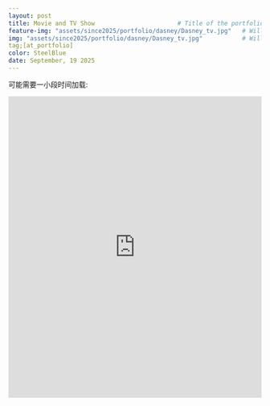 ```yaml
---
layout: post
title: Movie and TV Show				       # Title of the portfolio post
feature-img: "assets/since2025/portfolio/dasney/Dasney_tv.jpg"   # Will display the image in the post
img: "assets/since2025/portfolio/dasney/Dasney_tv.jpg"           # Will display the image in the portfolio page
tag;[at_portfolio]
color: SteelBlue
date: September, 19 2025
---
```

可能需要一小段时间加载:

<iframe src="https://www.douban.com/doulist/156577778/" width="100%" height="600" frameborder="0" allowfullscreen />
